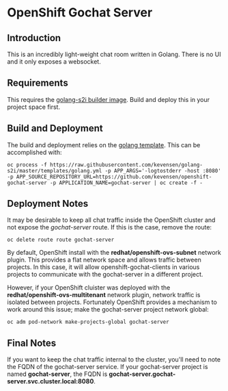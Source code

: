 # OpenShift Gochat Server
## Introduction
This is an incredibly light-weight chat room written in Golang.  There is no UI and it only exposes a websocket.

## Requirements
This requires the [golang-s2i builder image](https://github.com/kevensen/golang-s2i).  Build and deploy this in your project space first.

## Build and Deployment
The build and deployment relies on the [golang template](https://github.com/kevensen/golang-s2i/templates/golang.yml).  This can be accomplished with:
```terminal
oc process -f https://raw.githubusercontent.com/kevensen/golang-s2i/master/templates/golang.yml -p APP_ARGS='-logtostderr -host :8080' -p APP_SOURCE_REPOSITORY_URL=https://github.com/kevensen/openshift-gochat-server -p APPLICATION_NAME=gochat-server | oc create -f -
```

## Deployment Notes
It may be desirable to keep all chat traffic inside the OpenShift cluster and not expose the *gochat-server* route.  If this is the case, remove the route:
```terminal
oc delete route route gochat-server
```

By default, OpenShift install with the **redhat/openshift-ovs-subnet** network plugin.  This provides a flat network space and allows traffic between projects.  In this case, it will allow openshift-gochat-clients in various projects to communicate with the gochat-server in a different project.  

However, if your OpenShift cluister was deployed with the **redhat/openshift-ovs-multitenant** network plugin, network traffic is isolated between projects.  Fortunately OpenShift provides a mechanism to work around this issue; make the gochat-server project network global:
```terminal
oc adm pod-network make-projects-global gochat-server
```

## Final Notes
If you want to keep the chat traffic internal to the cluster, you'll need to note the FQDN of the gochat-server service.  If your gochat-server project is named **gochat-server**, the FQDN is **gochat-server.gochat-server.svc.cluster.local:8080**.